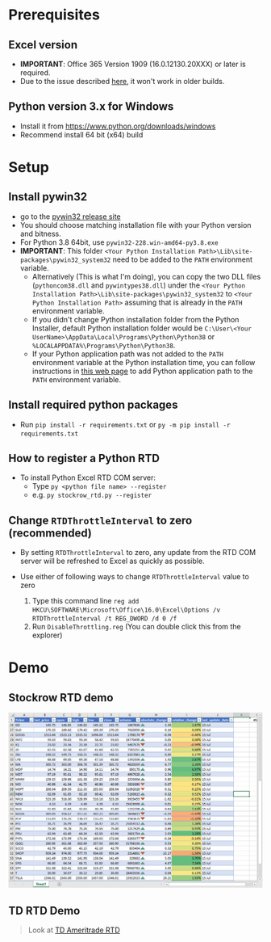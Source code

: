 # Prerequisites

## Excel version

* __IMPORTANT__: Office 365 Version 1909 (16.0.12130.20XXX) or later is required.
* Due to the issue described [here](https://mail.python.org/pipermail/python-win32/2012-April/012207.html), it won't work in older builds.

## Python version 3.x for Windows

* Install it from https://www.python.org/downloads/windows
* Recommend install 64 bit (x64) build

# Setup

## Install pywin32

* go to the [pywin32 release site](https://github.com/mhammond/pywin32/releases)
* You should choose matching installation file with your Python version and bitness.
* For Python 3.8 64bit, use `pywin32-228.win-amd64-py3.8.exe`
* __IMPORTANT__: This folder  `<Your Python Installation Path>\Lib\site-packages\pywin32_system32` need to be added to the `PATH` environment variable.
    * Alternatively (This is what I'm doing), you can copy the two DLL files (`pythoncom38.dll` and `pywintypes38.dll`) under the `<Your Python Installation Path>\Lib\site-packages\pywin32_system32` to `<Your Python Installation Path>` assuming that is already in the `PATH` environment variable.
    * If you didn't change Python installation folder from the Python Installer, default Python installation folder would be `C:\User\<Your UserName>\AppData\Local\Programs\Python\Python38` or `%LOCALAPPDATA%\Programs\Python\Python38`.
    * If your Python application path was not added to the `PATH` environment variable at the Python installation time, you can follow instructions in [this web page](https://datatofish.com/add-python-to-windows-path/) to add Python application path to the `PATH` environment variable.

## Install required python packages

* Run `pip install -r requirements.txt` or `py -m pip install -r requirements.txt`

## How to register a Python RTD

* To install Python Excel RTD COM server:
    * Type `py <python file name> --register`
    * e.g. `py stockrow_rtd.py --register`

## Change `RTDThrottleInterval` to zero (recommended)

* By setting `RTDThrottleInterval` to zero, any update from the RTD COM server will be refreshed to Excel as quickly as possible.

* Use either of following ways to change `RTDThrottleInterval` value to zero
  1. Type this command line `reg add HKCU\SOFTWARE\Microsoft\Office\16.0\Excel\Options /v RTDThrottleInterval /t REG_DWORD /d 0 /f`
  2. Run `DisableThrottling.reg` (You can double click this from the explorer)

# Demo

## Stockrow RTD demo

![](demo/stockrow_rtd_demo1.gif)

## TD RTD Demo

> Look at [TD Ameritrade RTD](https://github.com/chaelim/ExcelRTD/blob/master/python/TDAmeritrade_RTD.md)
